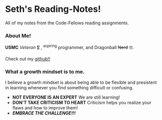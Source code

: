 # Seth's Reading-Notes!
All of my notes from the Code-Fellows reading assignments.

### About Me!

**USMC** *Veteran* 🎖️ , <sup>aspiring</sup> programmer, and Dragonball ~~Nerd~~ 🤓. 


Check out my [github!!](https://github.com/sethppierce)

### What a growth mindset is to me.
I believe a growth mindset is about being able to be flexible and presistent in learning whenever you find something difficult or confusing. 

- **NOT EVERYONE IS AN EXPERT** We are still learning!
- **DON'T TAKE CRITICISM TO HEART** Criticism helps you realize your flaws and how to improve them!
- ***EMBRACE THE CHALLENGE!!!***


